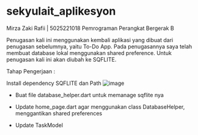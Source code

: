 # sekyulait_aplikesyon

Mirza Zaki Rafii | 5025221018
Pemrograman Perangkat Bergerak B

Penugasan kali ini menggunakan kembali aplikasi yang dibuat dari penugasan sebelumnya, yaitu To-Do App. Pada penugasannya saya telah membuat database lokal menggunakan shared preference. Untuk penugasan kali ini akan diubah ke SQFLITE.

Tahap Pengerjaan :

Install dependency SQFLITE dan Path
![image](https://github.com/user-attachments/assets/22fa9f73-eabf-4ba4-8262-0ebb5b1d0868)

- Buat file database_helper.dart untuk memanage sqflite nya
  
- Update home_page.dart agar menggunakan class DatabaseHelper, menggantikan shared preferences
  
- Update TaskModel 
